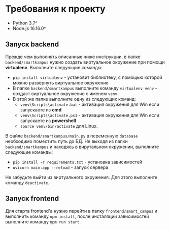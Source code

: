# Требования к проекту

- Python 3.7^
- Node.js 16.16.0^

## Запуск backend 
Прежде чем выполнять описанные ниже инструкции, в папке `backend/smartkampus` нужно создать виртуальное окружение при помощи **virtualenv**.
Выполните следующие команды:
- `pip install virtualenv` - установит библиотеку, с помощью которой можно развернуть виртуальное окружение
- В папке `backend/smartkampus` выполните команду `virtualenv venv` - создаст виртуальное окружение с именем `venv`
- В этой же папке выполните одну из следующих команд:
    - `venv\Scripts\activate.bat` - активация окружения для Win если запускаете из **cmd**
    - `venv\Scripts\activate.ps1` - активация окружения для Win если запускаете из **powershell**
    - `source venv/bin/activate` для Linux.

В файле `backend/smartkampus/main.py` в переменную `database` необходимо поместить путь до БД.
Не выходя из папки `backend/smartkampus` и находясь в вирутальном окружении, выполните следующие команды:
- `pip install -r requirements.txt` - установка зависимостей
- `uvicorn main:app --reload` - запуск сервера

Не забудьте выйти из виртуального окружения. Для этого выполните команду `deactivate`.
## Запуск frontend

Для старта frontend'а нужно перейти в папку `frontend/smart_campus` и выполнить команду `npm install`, после инсталяции зависимостей выполните команду `npm run start`.
